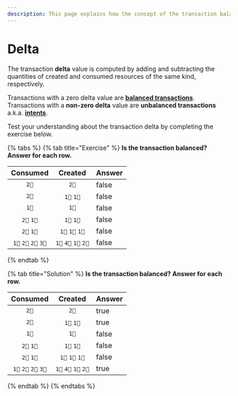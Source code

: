 ```yaml
---
description: This page explains how the concept of the transaction balance.
---
```


# Delta

The transaction **delta** value is computed by adding and subtracting the quantities of created and consumed resources of the same kind, respectively.

Transactions with a zero delta value are [**balanced transactions**](balanced-transactions.md).\
Transactions with a **non-zero delta** value are **unbalanced transactions** a.k.a. [**intents**](intents.md).&#x20;

Test your understanding about the transaction delta by completing the exercise below.

{% tabs %}
{% tab title="Exercise" %}
**Is the transaction balanced? Answer for each row.**

<table><thead><tr><th align="center">Consumed</th><th align="center">Created</th><th data-type="checkbox">Answer</th></tr></thead><tbody><tr><td align="center"><kbd>2🍏</kbd></td><td align="center"><kbd>2🍏</kbd></td><td>false</td></tr><tr><td align="center"><kbd>2🍏</kbd></td><td align="center"><kbd>1🍏</kbd> <kbd>1🍏</kbd></td><td>false</td></tr><tr><td align="center"><kbd>1🍏</kbd></td><td align="center"><kbd>1🐚</kbd></td><td>false</td></tr><tr><td align="center"><kbd>2🍏</kbd> <kbd>1🐚</kbd></td><td align="center"><kbd>1🍏</kbd>  <kbd>1🐚</kbd></td><td>false</td></tr><tr><td align="center"><kbd>2🍏</kbd> <kbd>1🐚</kbd></td><td align="center"><kbd>1🍏</kbd> <kbd>1🍎</kbd> <kbd>1🐚</kbd></td><td>false</td></tr><tr><td align="center"><kbd>1🍏</kbd> <kbd>2🍎</kbd> <kbd>2🍎</kbd> <kbd>3🐚</kbd></td><td align="center"><kbd>1🍏</kbd> <kbd>4🍎</kbd> <kbd>1🐚</kbd> <kbd>2🐚</kbd></td><td>false</td></tr></tbody></table>
{% endtab %}

{% tab title="Solution" %}
**Is the transaction balanced? Answer for each row.**

<table><thead><tr><th align="center">Consumed</th><th align="center">Created</th><th data-type="checkbox">Answer</th></tr></thead><tbody><tr><td align="center"><kbd>2🍏</kbd></td><td align="center"><kbd>2🍏</kbd></td><td>true</td></tr><tr><td align="center"><kbd>2🍏</kbd></td><td align="center"><kbd>1🍏</kbd> <kbd>1🍏</kbd></td><td>true</td></tr><tr><td align="center"><kbd>1🍏</kbd></td><td align="center"><kbd>1🐚</kbd></td><td>false</td></tr><tr><td align="center"><kbd>2🍏</kbd> <kbd>1🐚</kbd></td><td align="center"><kbd>1🍏</kbd>  <kbd>1🐚</kbd></td><td>false</td></tr><tr><td align="center"><kbd>2🍏</kbd> <kbd>1🐚</kbd></td><td align="center"><kbd>1🍏</kbd> <kbd>1🍎</kbd> <kbd>1🐚</kbd></td><td>false</td></tr><tr><td align="center"><kbd>1🍏</kbd> <kbd>2🍎</kbd> <kbd>2🍎</kbd> <kbd>3🐚</kbd></td><td align="center"><kbd>1🍏</kbd> <kbd>4🍎</kbd> <kbd>1🐚</kbd> <kbd>2🐚</kbd></td><td>true</td></tr></tbody></table>
{% endtab %}
{% endtabs %}
